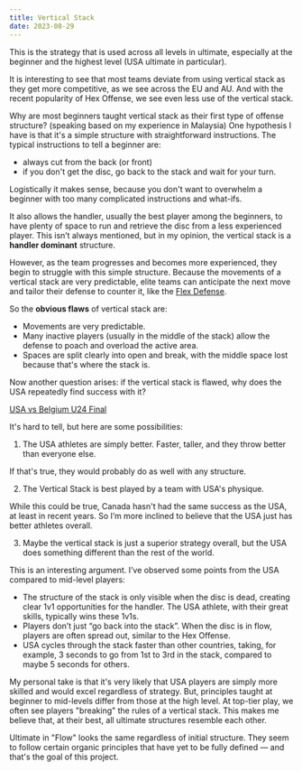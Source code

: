 ```yaml
---
title: Vertical Stack
date: 2023-08-29
---
```


This is the strategy that is used across all levels in ultimate, especially at the beginner and the highest level (USA ultimate in particular).

It is interesting to see that most teams deviate from using vertical stack as they get more competitive, as we see across the EU and AU. And with the recent popularity of Hex Offense, we see even less use of the vertical stack.

Why are most beginners taught vertical stack as their first type of offense structure? (speaking based on my experience in Malaysia)
One hypothesis I have is that it's a simple structure with straightforward instructions. The typical instructions to tell a beginner are:
* always cut from the back (or front)
* if you don't get the disc, go back to the stack and wait for your turn.

Logistically it makes sense, because you don't want to overwhelm a beginner with too many complicated instructions and what-ifs.

It also allows the handler, usually the best player among the beginners, to have plenty of space to run and retrieve the disc from a less experienced player. This isn’t always mentioned, but in my opinion, the vertical stack is a **handler dominant** structure.

However, as the team progresses and becomes more experienced, they begin to struggle with this simple structure. Because the movements of a vertical stack are very predictable, elite teams can anticipate the next move and tailor their defense to counter it, like the [Flex Defense](https://www.youtube.com/watch?v=ZdUbFaUZpsU).

So the **obvious flaws** of vertical stack are:
* Movements are very predictable.
* Many inactive players (usually in the middle of the stack) allow the defense to poach and overload the active area.
* Spaces are split clearly into open and break, with the middle space lost because that's where the stack is.

Now another question arises: if the vertical stack is flawed, why does the USA repeatedly find success with it?

[USA vs Belgium U24 Final](https://www.youtube.com/watch?v=N14KS5sAjbw)

It's hard to tell, but here are some possibilities:

1. The USA athletes are simply better. Faster, taller, and they throw better than everyone else.

If that's true, they would probably do as well with any structure.

2. The Vertical Stack is best played by a team with USA's physique.

While this could be true, Canada hasn't had the same success as the USA, at least in recent years. So I’m more inclined to believe that the USA just has better athletes overall.

3. Maybe the vertical stack is just a superior strategy overall, but the USA does something different than the rest of the world.

This is an interesting argument. I’ve observed some points from the USA compared to mid-level players:
* The structure of the stack is only visible when the disc is dead, creating clear 1v1 opportunities for the handler. The USA athlete, with their great skills, typically wins these 1v1s.
* Players don’t just “go back into the stack”. When the disc is in flow, players are often spread out, similar to the Hex Offense.
* USA cycles through the stack faster than other countries, taking, for example, 3 seconds to go from 1st to 3rd in the stack, compared to maybe 5 seconds for others.

My personal take is that it's very likely that USA players are simply more skilled and would excel regardless of strategy. But, principles taught at beginner to mid-levels differ from those at the high level. At top-tier play, we often see players "breaking" the rules of a vertical stack. This makes me believe that, at their best, all ultimate structures resemble each other.

Ultimate in "Flow" looks the same regardless of initial structure. They seem to follow certain organic principles that have yet to be fully defined — and that's the goal of this project.
